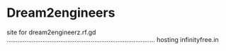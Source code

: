 # Dream2engineers
site for dream2engineerz.rf.gd
...................................................................................
hosting infinityfree.in
